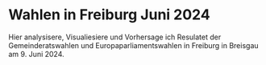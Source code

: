 # Wahlen in Freiburg Juni 2024

Hier analysisere, Visualiesiere und Vorhersage ich Resulatet der Gemeinderatswahlen und Europaparliamentswahlen in Freiburg in Breisgau am 9. Juni 2024. 
